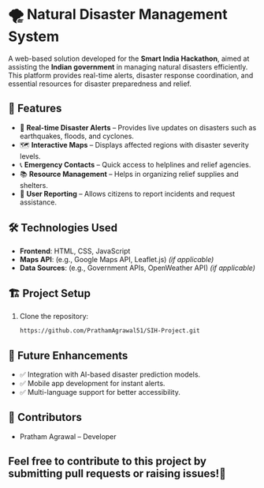 # 🌪️ Natural Disaster Management System

A web-based solution developed for the **Smart India Hackathon**, aimed at assisting the **Indian government** in managing natural disasters efficiently. This platform provides real-time alerts, disaster response coordination, and essential resources for disaster preparedness and relief.

## 🚀 Features

- 📡 **Real-time Disaster Alerts** – Provides live updates on disasters such as earthquakes, floods, and cyclones.
- 🗺️ **Interactive Maps** – Displays affected regions with disaster severity levels.
- 📞 **Emergency Contacts** – Quick access to helplines and relief agencies.
- 📚 **Resource Management** – Helps in organizing relief supplies and shelters.
- 📢 **User Reporting** – Allows citizens to report incidents and request assistance.

## 🛠️ Technologies Used

- **Frontend**: HTML, CSS, JavaScript
- **Maps API**: (e.g., Google Maps API, Leaflet.js) *(if applicable)*
- **Data Sources**: (e.g., Government APIs, OpenWeather API) *(if applicable)*

## 🏗️ Project Setup

1. Clone the repository:
   ```sh
   https://github.com/PrathamAgrawal51/SIH-Project.git

## 📌 Future Enhancements
- ✅ Integration with AI-based disaster prediction models.
- ✅ Mobile app development for instant alerts.
- ✅ Multi-language support for better accessibility.

## 🤝 Contributors
- Pratham Agrawal – Developer

## Feel free to contribute to this project by submitting pull requests or raising issues!🚀
